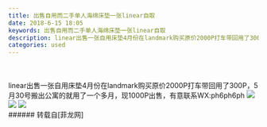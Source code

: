 ```yaml
---
title: 出售自用而二手单人海绵床垫一张linear自取
date: 2018-6-15 18:05
keywords: 出售自用而二手单人海绵床垫一张linear自取
description: linear出售一张自用床垫4月份在landmark购买原价2000P打车带回用了300P，5月30号搬出公寓的就用了一个多月，现1000P出售，有意联系WX:ph6ph6ph
categories: used
---
```

<td class="t_f" id="postmessage_1423595">

<br/>
<br/>
linear出售一张自用床垫4月份在landmark购买原价2000P打车带回用了300P，5月30号搬出公寓的就用了一个多月，现1000P出售，有意联系WX:ph6ph6ph

<img aid="856574" data-cf-modified-336ea5f8820a3b323cb41a91-="" file="data/attachment/forum/201806/16/184136mqdk8wzaw7a3h8k3.jpg.thumb.jpg" id="aimg_856574" inpost="1" onclick="" onmouseover="" src="http://www.flw.ph/data/attachment/forum/201806/16/184136mqdk8wzaw7a3h8k3.jpg" style="cursor:pointer" zoomfile="data/attachment/forum/201806/16/184136mqdk8wzaw7a3h8k3.jpg"/>



<img aid="856575" data-cf-modified-336ea5f8820a3b323cb41a91-="" file="data/attachment/forum/201806/16/184144ylhyloa6vvgw6oan.jpg.thumb.jpg" id="aimg_856575" inpost="1" onclick="" onmouseover="" src="http://www.flw.ph/data/attachment/forum/201806/16/184144ylhyloa6vvgw6oan.jpg" style="cursor:pointer" zoomfile="data/attachment/forum/201806/16/184144ylhyloa6vvgw6oan.jpg"/>



<img aid="856576" data-cf-modified-336ea5f8820a3b323cb41a91-="" file="data/attachment/forum/201806/16/184151fqtqht6y6mmyasyh.jpg.thumb.jpg" id="aimg_856576" inpost="1" onclick="" onmouseover="" src="http://www.flw.ph/data/attachment/forum/201806/16/184151fqtqht6y6mmyasyh.jpg" style="cursor:pointer" zoomfile="data/attachment/forum/201806/16/184151fqtqht6y6mmyasyh.jpg"/>


<br/>
</td>
###### 转载自[菲龙网]